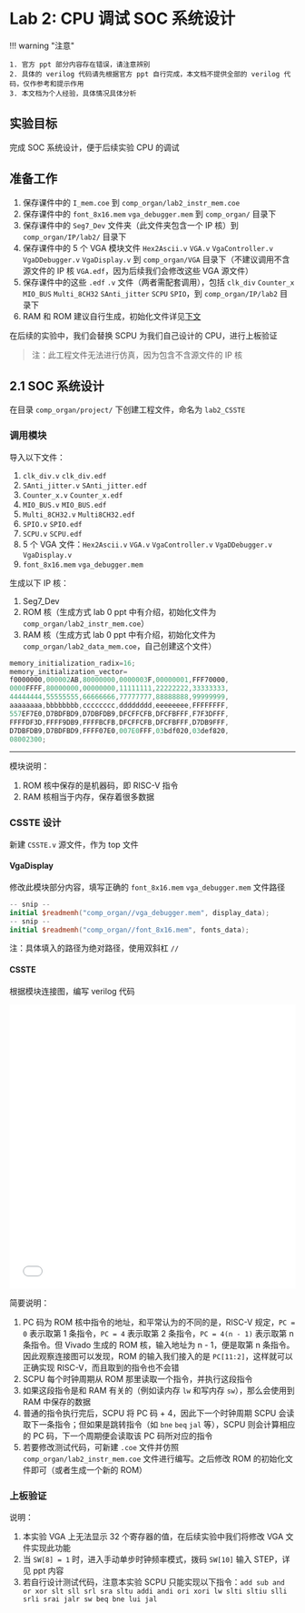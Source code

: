 # Lab 2: CPU 调试 SOC 系统设计

<!-- !!! tip "说明"

    本文档正在更新中…… -->

!!! warning "注意"

    1. 官方 ppt 部分内容存在错误，请注意辨别
    2. 具体的 verilog 代码请先根据官方 ppt 自行完成，本文档不提供全部的 verilog 代码，仅作参考和提示作用
    3. 本文档为个人经验，具体情况具体分析

## 实验目标

完成 SOC 系统设计，便于后续实验 CPU 的调试

## 准备工作

1. 保存课件中的 `I_mem.coe` 到 `comp_organ/lab2_instr_mem.coe`
2. 保存课件中的 `font_8x16.mem` `vga_debugger.mem` 到 `comp_organ/` 目录下
3. 保存课件中的 `Seg7_Dev` 文件夹（此文件夹包含一个 IP 核）到 `comp_organ/IP/lab2/` 目录下
4. 保存课件中的 5 个 VGA 模块文件 `Hex2Ascii.v` `VGA.v` `VgaController.v` `VgaDDebugger.v` `VgaDisplay.v` 到 `comp_organ/VGA` 目录下（不建议调用不含源文件的 IP 核 `VGA.edf`，因为后续我们会修改这些 VGA 源文件）
5. 保存课件中的这些 `.edf` `.v` 文件（两者需配套调用），包括 `clk_div` `Counter_x` `MIO_BUS` `Multi_8CH32` `SAnti_jitter` `SCPU` `SPIO`，到 `comp_organ/IP/lab2` 目录下
6. RAM 和 ROM 建议自行生成，初始化文件详见[下文](#调用模块)

在后续的实验中，我们会替换 SCPU 为我们自己设计的 CPU，进行上板验证

> 注：此工程文件无法进行仿真，因为包含不含源文件的 IP 核

## 2.1 SOC 系统设计

在目录 `comp_organ/project/` 下创建工程文件，命名为 `lab2_CSSTE`

### 调用模块

导入以下文件：

1. `clk_div.v` `clk_div.edf`
2. `SAnti_jitter.v` `SAnti_jitter.edf`
3. `Counter_x.v` `Counter_x.edf`
4. `MIO_BUS.v` `MIO_BUS.edf`
5. `Multi_8CH32.v` `Multi8CH32.edf`
6. `SPIO.v` `SPIO.edf`
7. `SCPU.v` `SCPU.edf`
8. 5 个 VGA 文件：`Hex2Ascii.v` `VGA.v` `VgaController.v` `VgaDDebugger.v` `VgaDisplay.v`
9. `font_8x16.mem` `vga_debugger.mem`

生成以下 IP 核：

1. Seg7_Dev
2. ROM 核（生成方式 lab 0 ppt 中有介绍，初始化文件为 `comp_organ/lab2_instr_mem.coe`）
3. RAM 核（生成方式 lab 0 ppt 中有介绍，初始化文件为 `comp_organ/lab2_data_mem.coe`，自己创建这个文件）

```verilog title="lab2_data_mem.coe" linenums="1"
memory_initialization_radix=16;
memory_initialization_vector=
f0000000,000002AB,80000000,0000003F,00000001,FFF70000,
0000FFFF,80000000,00000000,11111111,22222222,33333333,
44444444,55555555,66666666,77777777,88888888,99999999,
aaaaaaaa,bbbbbbbb,cccccccc,dddddddd,eeeeeeee,FFFFFFFF,
557EF7E0,D7BDFBD9,D7DBFDB9,DFCFFCFB,DFCFBFFF,F7F3DFFF,
FFFFDF3D,FFFF9DB9,FFFFBCFB,DFCFFCFB,DFCFBFFF,D7DB9FFF,
D7DBFDB9,D7BDFBD9,FFFF07E0,007E0FFF,03bdf020,03def820,
08002300;
```

---

模块说明：

1. ROM 核中保存的是机器码，即 RISC-V 指令
2. RAM 核相当于内存，保存着很多数据

### CSSTE 设计

新建 `CSSTE.v` 源文件，作为 top 文件

#### VgaDisplay

修改此模块部分内容，填写正确的 `font_8x16.mem` `vga_debugger.mem` 文件路径

```verilog title="VgaDisplay.v"
-- snip --
initial $readmemh("comp_organ//vga_debugger.mem", display_data);
-- snip --
initial $readmemh("comp_organ//font_8x16.mem", fonts_data);
```

注：具体填入的路径为绝对路径，使用双斜杠 `//`

#### CSSTE

根据模块连接图，编写 verilog 代码

<embed src="../../../../../file/computer_organization/lab2/lab2_doc1.pdf" type="application/pdf" width="100%" height="500" />

简要说明：

1. PC 码为 ROM 核中指令的地址，和平常认为的不同的是，RISC-V 规定，`PC = 0` 表示取第 1 条指令，`PC = 4` 表示取第 2 条指令，`PC = 4(n - 1)` 表示取第 n 条指令。但 Vivado 生成的 ROM 核，输入地址为 n - 1，便是取第 n 条指令。因此观察连接图可以发现，ROM 的输入我们接入的是 `PC[11:2]`，这样就可以正确实现 RISC-V，而且取到的指令也不会错
2. SCPU 每个时钟周期从 ROM 那里读取一个指令，并执行这段指令
3. 如果这段指令是和 RAM 有关的（例如读内存 `lw` 和写内存 `sw`），那么会使用到 RAM 中保存的数据
4. 普通的指令执行完后，SCPU 将 PC 码 + 4，因此下一个时钟周期 SCPU 会读取下一条指令；但如果是跳转指令（如 `bne` `beq` `jal` 等），SCPU 则会计算相应的 PC 码，下一个周期便会读取该 PC 码所对应的指令
5. 若要修改测试代码，可新建 `.coe` 文件并仿照 `comp_organ/lab2_instr_mem.coe` 文件进行编写。之后修改 ROM 的初始化文件即可（或者生成一个新的 ROM）

### 上板验证

说明：

1. 本实验 VGA 上无法显示 32 个寄存器的值，在后续实验中我们将修改 VGA 文件实现此功能
2. 当 `SW[8] = 1` 时，进入手动单步时钟频率模式，拨码 `SW[10]` 输入 STEP，详见 ppt 内容
3. 若自行设计测试代码，注意本实验 SCPU 只能实现以下指令：`add sub and or xor slt sll srl sra sltu addi andi ori xori lw slti sltiu slli srli srai jalr sw beq bne lui jal`